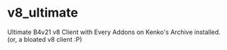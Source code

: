 # v8_ultimate
Ultimate B4v21 v8 Client with Every Addons on Kenko's Archive installed.
(or, a bloated v8 client :P)